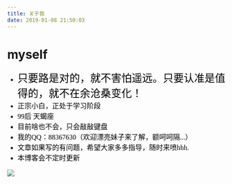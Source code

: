 ```yaml
---
title: 关于我
date: 2019-01-08 21:50:03
---
```

# myself

- <font face="华文行楷" color=# size=5 >只要路是对的，就不害怕遥远。只要认准是值得的，就不在余沧桑变化！</font>
- <font face="微软雅黑" color=# size=3 >正宗小白，正处于学习阶段</font>
- <font face="微软雅黑" color=# size=3 > 99后 天蝎座 </fout>
- <font face="微软雅黑" color=# size=3 >目前啥也不会，只会敲敲键盘</font>
- <font face="微软雅黑" color=# size=3 >我的QQ：88367630（欢迎漂亮妹子来了解，额呵呵隔...）</font>
- <font face="微软雅黑" color=# size=3 >文章如果写的有问题，希望大家多多指导，随时来喷hhh.</font>
- <font face="微软雅黑" color=# size=3 >本博客会不定时更新</font>

![](/images/psdy.jpg)